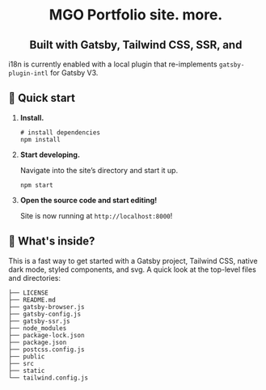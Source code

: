 <!-- START -->
<h1 align="center">
  MGO Portfolio site. more.
</h1>
<h2 align="center">
Built with Gatsby, Tailwind CSS, SSR, and 
</h2>

i18n is currently enabled with a local plugin that re-implements `gatsby-plugin-intl` for Gatsby V3.

## 🚀 Quick start

1.  **Install.**

    ```shell
    # install dependencies
    npm install
    ```

1.  **Start developing.**

    Navigate into the site’s directory and start it up.

    ```shell
    npm start
    ```

1.  **Open the source code and start editing!**

    Site is now running at `http://localhost:8000`!

## 🧐 What's inside?

This is a fast way to get started with a Gatsby project, Tailwind CSS, native dark mode, styled components, and svg. A quick look at the top-level files and directories:

```.
├── LICENSE
├── README.md
├── gatsby-browser.js
├── gatsby-config.js
├── gatsby-ssr.js
├── node_modules
├── package-lock.json
├── package.json
├── postcss.config.js
├── public
├── src
├── static
└── tailwind.config.js
```

<!-- END -->
